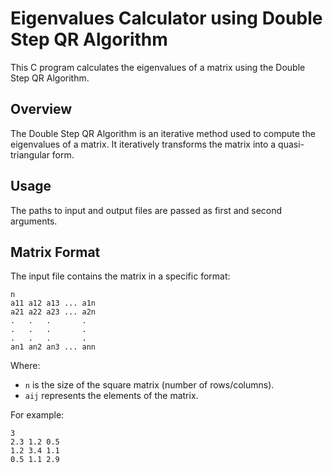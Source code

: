 # Eigenvalues Calculator using Double Step QR Algorithm

This C program calculates the eigenvalues of a matrix using the Double Step QR Algorithm.

## Overview

The Double Step QR Algorithm is an iterative method used to compute the eigenvalues of a matrix. It iteratively transforms the matrix into a quasi-triangular form.

## Usage

The paths to input and output files are passed as first and second arguments.

## Matrix Format

The input file contains the matrix in a specific format:

```
n
a11 a12 a13 ... a1n
a21 a22 a23 ... a2n
.   .   .       .
.   .   .       .
.   .   .       .
an1 an2 an3 ... ann
```

Where:
- `n` is the size of the square matrix (number of rows/columns).
- `aij` represents the elements of the matrix.

For example:

```
3
2.3 1.2 0.5
1.2 3.4 1.1
0.5 1.1 2.9
```